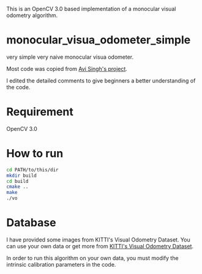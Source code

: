 This is an OpenCV 3.0 based implementation of a monocular visual odometry algorithm.

# monocular_visua_odometer_simple

very simple very naive monocular visua odometer.

Most code was copied from [Avi Singh's project](https://github.com/avisingh599/mono-vo).

I edited the detailed comments to give beginners a better understanding of the code.

# Requirement

OpenCV 3.0

# How to run

```bash
cd PATH/to/this/dir
mkdir build
cd build
cmake ..
make
./vo
```

# Database

I have provided some images from KITTI's Visual Odometry Dataset.  You can use your own data or get more from  [KITTI's Visual Odometry Dataset](http://www.cvlibs.net/datasets/kitti/eval_odometry.php).

In order to run this algorithm on your own data, you must modify the intrinsic calibration parameters in the code.